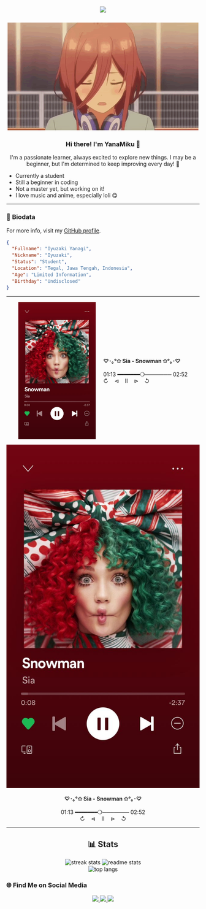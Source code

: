 <h1 align="center">
    <img src="https://readme-typing-svg.herokuapp.com/?font=Righteous&size=35&center=true&vCenter=true&width=500&height=100&duration=4000&color=800080&lines=Hello,+World!;I'm+YanaMiku;I'm+Student;" />
</h1>

<p align="center">
  <img src="https://github.com/YanaMiku-Project/database-public/blob/main/gif/nakano-miku.gif?raw=true" alt="animated banner" />
</p>

<h3 align="center">Hi there! I'm YanaMiku 👋</h3>

<p align="center">
  I'm a passionate learner, always excited to explore new things. I may be a beginner, but I'm determined to keep improving every day! 🚀

- Currently a student  
- Still a beginner in coding  
- Not a master yet, but working on it!  
- I love music and anime, especially loli 😋
</p>

---

### 📝 **Biodata**
For more info, visit my [GitHub profile](https://github.com/YanaMiku-BOTz).

```json
{
  "Fullname": "Iyuzaki Yanagi",
  "Nickname": "Iyuzaki",
  "Status": "Student",
  "Location": "Tegal, Jawa Tengah, Indonesia",
  "Age": "Limited Information",
  "Birthday": "Undisclosed"
}
```

---

<div style="display: flex; align-items: center; justify-content: center;">
  <img 
    src="https://raw.githubusercontent.com/YanaMiku-Project/database-public/refs/heads/main/image/aee4ebd6f6af3b0dd6f83145bf0b60ae.jpg" 
    alt="animated banner" 
    style="width: 40%; margin-right: 20px;"
  />
  <div>
    <p style="margin: 0;">
      <strong>♡･｡°✩ Sia - Snowman ✩°｡･♡</strong><br><br>
      01:13 ━━━━━━━❍─────── 02:52<br>
      ↻&nbsp;&nbsp;&nbsp;&nbsp;⊲&nbsp;&nbsp;&nbsp;&nbsp;Ⅱ&nbsp;&nbsp;&nbsp;&nbsp;⊳&nbsp;&nbsp;&nbsp;&nbsp;↺
    </p>
  </div>
</div>

<p align="center">
  <img src="https://raw.githubusercontent.com/YanaMiku-Project/database-public/refs/heads/main/image/aee4ebd6f6af3b0dd6f83145bf0b60ae.jpg" alt="animated banner" />
</p>

<p align="center">
  <strong>♡･｡°✩ Sia - Snowman ✩°｡･♡</strong><br><br>
  01:13 ━━━━━━━❍─────── 02:52<br>
  ↻&nbsp;&nbsp;&nbsp;&nbsp;⊲&nbsp;&nbsp;&nbsp;&nbsp;Ⅱ&nbsp;&nbsp;&nbsp;&nbsp;⊳&nbsp;&nbsp;&nbsp;&nbsp;↺
</p>

---

<h2 align="center">📊 Stats</h2> 
  <div align="center"> 
  <img width="390" src="https://github-readme-streak-stats-salesp07.vercel.app/?user=YanaMiku-BOTz&count_private=true&theme=react&border_radius=10" alt="streak stats"/> 
  <img width="390" src="https://github-readme-stats-salesp07.vercel.app/api?username=YanaMiku-BOTz&count_private=true&show_icons=true&theme=react&rank_icon=github&border_radius=10" alt="readme stats" /> 
  <br/> 
  <img width="325" align="center" src="https://github-readme-stats-salesp07.vercel.app/api/top-langs/?username=YanaMiku-BOTz&hide=HTML&langs_count=8&layout=compact&theme=react&border_radius=10&size_weight=0.5&count_weight=0.5&exclude_repo=github-readme-stats" alt="top langs" /> 
</div>

### 🌐 **Find Me on Social Media**
<p align="center"> 
  <a href="https://instagram.com/yanamiku.shop"> <img src="https://img.shields.io/badge/Instagram-E4405F?style=for-the-badge&logo=instagram&logoColor=white" /> </a> 
  <a href="https://www.youtube.com/@IyuzakiYanagi"> <img src="https://img.shields.io/badge/YouTube-c4302b?style=for-the-badge&logo=youtube&logoColor=white" /> </a> 
  <a href="https://wa.me/6285793589243"> <img src="https://img.shields.io/badge/WhatsApp-25D366?style=for-the-badge&logo=whatsapp&logoColor=white" /> </a> 
</p>
